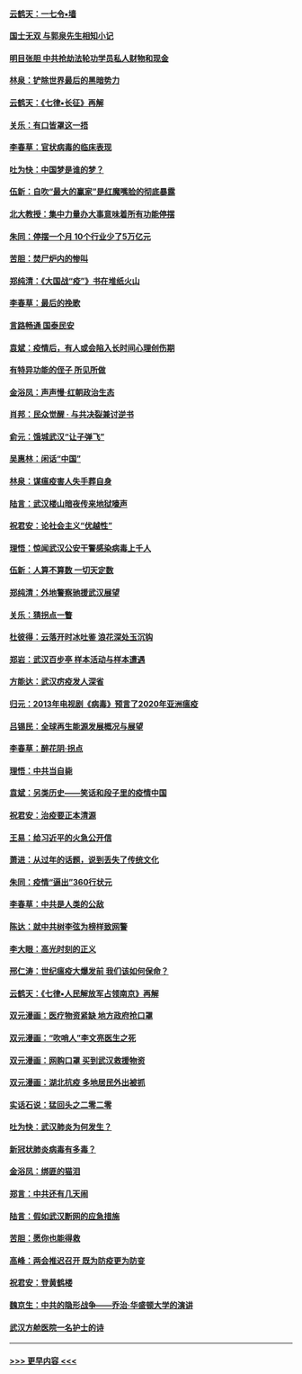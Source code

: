 #### [云鹤天：一七令▪墙](../pages/nsc993/n11910627.md?t=03031131) 
#### [国士无双 与郭泉先生相知小记](../pages/nsc993/n11910613.md?t=03031131) 
#### [明目张胆 中共抢劫法轮功学员私人财物和现金](../pages/nsc993/n11910262.md?t=03031131) 
#### [林泉：铲除世界最后的黑暗势力](../pages/nsc993/n11909320.md?t=03031131) 
#### [云鹤天：《七律▪长征》再解](../pages/nsc993/n11909327.md?t=03031131) 
#### [关乐：有口皆罩这一捂](../pages/nsc993/n11908393.md?t=03031131) 
#### [李春草：官状病毒的临床表现](../pages/nsc993/n11908339.md?t=03031131) 
#### [吐为快：中国梦是谁的梦？](../pages/nsc993/n11906564.md?t=03031131) 
#### [伍新：自吹“最大的赢家”是红魔嘴脸的彻底暴露](../pages/nsc993/n11906407.md?t=03031131) 
#### [北大教授：集中力量办大事意味着所有功能停摆](../pages/nsc993/n11904800.md?t=03031131) 
#### [朱同：停摆一个月 10个行业少了5万亿元](../pages/nsc993/n11904498.md?t=03031131) 
#### [苦胆：焚尸炉内的惨叫](../pages/nsc993/n11904479.md?t=03031131) 
#### [郑纯清：《大国战“疫”》书在堆纸火山](../pages/nsc993/n11904450.md?t=03031131) 
#### [李春草：最后的挽歌](../pages/nsc993/n11904441.md?t=03031131) 
#### [言路畅通 国泰民安](../pages/nsc993/n11904222.md?t=03031131) 
#### [袁斌：疫情后，有人或会陷入长时间心理创伤期](../pages/nsc993/n11901514.md?t=03031131) 
#### [有特异功能的侄子 所见所做](../pages/nsc993/n11901154.md?t=03031131) 
#### [金浴凤：声声慢‧红朝政治生态](../pages/nsc993/n11899553.md?t=03031131) 
#### [肖邦：民众觉醒 · 与共决裂兼讨逆书](../pages/nsc993/n11898435.md?t=03031131) 
#### [俞元：饿城武汉“让子弹飞”](../pages/nsc993/n11898344.md?t=03031131) 
#### [吴惠林：闲话“中国”](../pages/nsc993/n11898182.md?t=03031131) 
#### [林泉：谋瘟疫害人失手葬自身](../pages/nsc993/n11897892.md?t=03031131) 
#### [陆言：武汉楼山暗夜传来地狱嚎声](../pages/nsc993/n11897033.md?t=03031131) 
#### [祝君安：论社会主义“优越性”](../pages/nsc993/n11897005.md?t=03031131) 
#### [理悟：惊闻武汉公安干警感染病毒上千人](../pages/nsc993/n11896947.md?t=03031131) 
#### [伍新：人算不算数 一切天定数](../pages/nsc993/n11893372.md?t=03031131) 
#### [郑纯清：外地警察驰援武汉展望](../pages/nsc993/n11893115.md?t=03031131) 
#### [关乐：猜拐点一瞥](../pages/nsc993/n11893020.md?t=03031131) 
#### [杜彼得：云落开时冰吐鉴 浪花深处玉沉钩](../pages/nsc993/n11892107.md?t=03031131) 
#### [郑岩：武汉百步亭 样本活动与样本遭遇](../pages/nsc993/n11892310.md?t=03031131) 
#### [方能达：武汉疠疫发人深省](../pages/nsc993/n11891376.md?t=03031131) 
#### [归元：2013年电视剧《病毒》预言了2020年亚洲瘟疫](../pages/nsc993/n11891126.md?t=03031131) 
#### [吕锡民：全球再生能源发展概况与展望](../pages/nsc993/n11890613.md?t=03031131) 
#### [李春草：醉花阴·拐点](../pages/nsc993/n11890567.md?t=03031131) 
#### [理悟：中共当自毙](../pages/nsc993/n11890559.md?t=03031131) 
#### [袁斌：另类历史——笑话和段子里的疫情中国](../pages/nsc993/n11889243.md?t=03031131) 
#### [祝君安：治疫要正本清源](../pages/nsc993/n11889085.md?t=03031131) 
#### [王易：给习近平的火急公开信](../pages/nsc993/n11888225.md?t=03031131) 
#### [萧进：从过年的话题，说到丢失了传统文化](../pages/nsc993/n11887732.md?t=03031131) 
#### [朱同：疫情“逼出”360行状元](../pages/nsc993/n11887678.md?t=03031131) 
#### [李春草：中共是人类的公敌](../pages/nsc993/n11887656.md?t=03031131) 
#### [陈达：就中共树李弦为榜样致网警](../pages/nsc993/n11887625.md?t=03031131) 
#### [李大眼：高光时刻的正义](../pages/nsc993/n11887585.md?t=03031131) 
#### [邢仁涛：世纪瘟疫大爆发前 我们该如何保命？](../pages/nsc993/n11887535.md?t=03031131) 
#### [云鹤天：《七律▪人民解放军占领南京》再解](../pages/nsc993/n11887524.md?t=03031131) 
#### [双元漫画：医疗物资紧缺 地方政府抢口罩](../pages/nsc993/n11884744.md?t=03031131) 
#### [双元漫画：“吹哨人”李文亮医生之死](../pages/nsc993/n11884705.md?t=03031131) 
#### [双元漫画：网购口罩 买到武汉救援物资](../pages/nsc993/n11884670.md?t=03031131) 
#### [双元漫画：湖北抗疫 多地居民外出被抓](../pages/nsc993/n11884643.md?t=03031131) 
#### [实话石说：猛回头之二零二零](../pages/nsc993/n11883968.md?t=03031131) 
#### [吐为快：武汉肺炎为何发生？](../pages/nsc993/n11882180.md?t=03031131) 
#### [新冠状肺炎病毒有多毒？](../pages/nsc993/n11881790.md?t=03031131) 
#### [金浴凤：绑匪的猫泪](../pages/nsc993/n11880664.md?t=03031131) 
#### [郑言：中共还有几天闹](../pages/nsc993/n11880645.md?t=03031131) 
#### [陆言：假如武汉断网的应急措施](../pages/nsc993/n11880619.md?t=03031131) 
#### [苦胆：愿你也能得救](../pages/nsc993/n11880601.md?t=03031131) 
#### [高峰：两会推迟召开  既为防疫更为防变](../pages/nsc993/n11879977.md?t=03031131) 
#### [祝君安：登黄鹤楼](../pages/nsc993/n11880583.md?t=03031131) 
#### [魏京生：中共的隐形战争——乔治‧华盛顿大学的演讲](../pages/nsc993/n11879765.md?t=03031131) 
#### [武汉方舱医院一名护士的诗](../pages/nsc993/n11878480.md?t=03031131) 

----
#### [ >>> 更早内容 <<< ](../indexes/nsc993-earlier.md)
